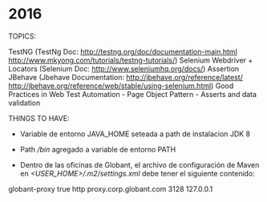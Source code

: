 # 2016

TOPICS:

TestNG (TestNg Doc: http://testng.org/doc/documentation-main.html http://www.mkyong.com/tutorials/testng-tutorials/)
Selenium Webdriver + Locators (Selenium Doc: http://www.seleniumhq.org/docs/)
Assertion
JBehave	(Jbehave Documentation: http://jbehave.org/reference/latest/ http://jbehave.org/reference/web/stable/using-selenium.html)
Good Practices in Web Test Automation - Page Object Pattern - Asserts and data validation


THINGS TO HAVE:

* Variable de entorno JAVA_HOME seteada a path de instalacion JDK 8

* Path _<Maven path>/bin_ agregado a variable de entorno PATH

* Dentro de las oficinas de Globant, el archivo de configuración de Maven en _<USER_HOME>/.m2/settings.xml_ debe tener el siguiente contenido:

<settings>
    <proxies>
        <proxy>
            <id>globant-proxy</id>
            <active>true</active>
            <protocol>http</protocol>
            <host>proxy.corp.globant.com</host>
            <port>3128</port>
            <username></username>
            <password></password>
            <nonProxyHosts>127.0.0.1</nonProxyHosts>
        </proxy>
    </proxies>
</settings>

